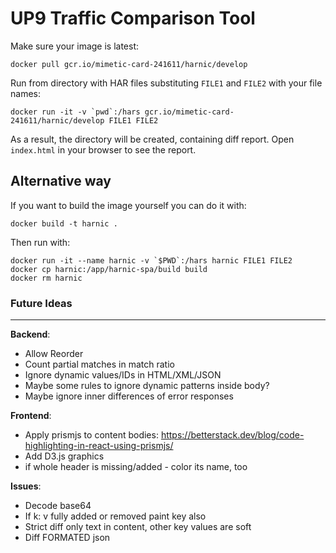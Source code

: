 # UP9 Traffic Comparison Tool

Make sure your image is latest:
```shell
docker pull gcr.io/mimetic-card-241611/harnic/develop
```

Run from directory with HAR files substituting `FILE1` and `FILE2` with your file names:

```shell
docker run -it -v `pwd`:/hars gcr.io/mimetic-card-241611/harnic/develop FILE1 FILE2
```

As a result, the directory will be created, containing diff report. Open `index.html` in your browser to see the report.

## Alternative way
If you want to build the image yourself you can do it with:

```
docker build -t harnic .
```

Then run with:
```
docker run -it --name harnic -v `$PWD`:/hars harnic FILE1 FILE2
docker cp harnic:/app/harnic-spa/build build
docker rm harnic
```


### Future Ideas

---

**Backend**:
- Allow Reorder
- Count partial matches in match ratio
- Ignore dynamic values/IDs in HTML/XML/JSON
- Maybe some rules to ignore dynamic patterns inside body?
- Maybe ignore inner differences of error responses


**Frontend**:

- Apply prismjs to content bodies: https://betterstack.dev/blog/code-highlighting-in-react-using-prismjs/
- Add D3.js graphics
- if whole header is missing/added - color its name, too


**Issues**:
- Decode base64
- If k: v fully added or removed paint key also
- Strict diff only text in content, other key values are soft
- Diff FORMATED json

